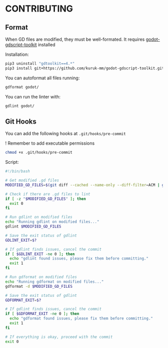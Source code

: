 # CONTRIBUTING

## Format

When GD files are modified, they must be well-formated.
It requires [godot-gdscript-toolkit](https://github.com/kuruk-mm/godot-gdscript-toolkit) installed

Installation:
```bash
pip3 uninstall "gdtoolkit==4.*"
pip3 install git+https://github.com/kuruk-mm/godot-gdscript-toolkit.git
```

You can autoformat all files running:
```bash
gdformat godot/
```

You can run the linter with:
```bash
gdlint godot/
```

## Git Hooks

You can add the following hooks at `.git/hooks/pre-commit`

! Remember to add executable permissions

```bash
chmod +x .git/hooks/pre-commit
```

Script:
```bash
#!/bin/bash

# Get modified .gd files
MODIFIED_GD_FILES=$(git diff --cached --name-only --diff-filter=ACM | grep '\.gd$')

# Check if there are .gd files to lint
if [ -z "$MODIFIED_GD_FILES" ]; then
  exit 0
fi

# Run gdlint on modified files
echo "Running gdlint on modified files..."
gdlint $MODIFIED_GD_FILES

# Save the exit status of gdlint
GDLINT_EXIT=$?

# If gdlint finds issues, cancel the commit
if [ $GDLINT_EXIT -ne 0 ]; then
  echo "gdlint found issues, please fix them before committing."
  exit 1
fi

# Run gdformat on modified files
echo "Running gdformat on modified files..."
gdformat -d $MODIFIED_GD_FILES

# Save the exit status of gdlint
GDFORMAT_EXIT=$?

# If gdlint finds issues, cancel the commit
if [ $GDFORMAT_EXIT -ne 0 ]; then
  echo "gdformat found issues, please fix them before committing."
  exit 1
fi

# If everything is okay, proceed with the commit
exit 0
```